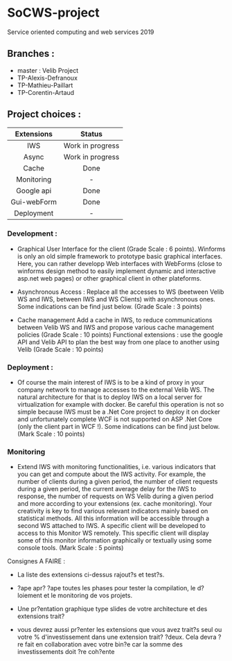 # SoCWS-project
Service oriented computing and web services 2019

## Branches :
- master : Velib Project
- TP-Alexis-Defranoux
- TP-Mathieu-Paillart
- TP-Corentin-Artaud

## Project choices :

| Extensions | Status |
|:----------:|:------:|
| IWS        | Work in progress|
| Async      | Work in progress|
| Cache      | Done   |
| Monitoring | -      |
| Google api | Done	  |
| Gui-webForm| Done   |
| Deployment | -      |

### Development :

- Graphical User Interface for the client (Grade Scale : 6 points). Winforms is only an old simple framework to prototype basic graphical interfaces. Here, you can rather developp Web interfaces with WebForms (close to winforms design method to easily implement dynamic and interactive asp.net web pages) or other graphical client in other plateforms.

- Asynchronous Access : Replace all the accesses to WS (beetween Velib WS and IWS, between IWS and WS Clients) with asynchronous ones. Some indications can be find just below. (Grade Scale : 3 points)

- Cache management Add a cache in IWS, to reduce communications between Velib WS and IWS and propose various cache management policies (Grade Scale : 10 points)
Functional extensions : use the google API and Velib API to plan the best way from one place to another using Velib (Grade Scale : 10 points)

### Deployment :
 - Of course the main interest of IWS is to be a kind of proxy in your company network to manage accesses to the external Velib WS. The natural architecture for that is to deploy IWS on a local server for virtualization for example with docker. Be careful this operation is not so simple because IWS must be a .Net Core project to deploy it on docker and unfortunately complete WCF is not supported on ASP .Net Core (only the client part in WCF !). Some indications can be find just below. (Mark Scale : 10 points)

### Monitoring
- Extend IWS with monitoring functionalities, i.e. various indicators that you can get and compute about the IWS activity. For example, the number of clients during a given period, the number of client requests during a given period, the current average delay for the IWS to response, the number of requests on WS Velib during a given period and more according to your extensions (ex. cache monitoring). Your creativity is key to find various relevant indicators mainly based on statistical methods. All this information will be accessible through a second WS attached to IWS. A specific client will be developed to access to this Monitor WS remotely. This specific client will display some of this monitor information graphically or textually using some console tools. (Mark Scale : 5 points)


Consignes A FAIRE :

- La liste des extensions ci-dessus rajout?s et test?s.

- ?ape apr? ?ape toutes les phases pour tester la compilation, le d?loiement et le monitoring de vos projets.

- Une pr?entation graphique type slides de votre architecture et des extensions trait?

- vous devrez aussi pr?enter les extensions que vous avez trait?s seul ou votre % d'investissement dans une extension trait? ?deux. Cela devra ?re fait en collaboration avec votre bin?e car la somme des investissements doit ?re coh?ente
